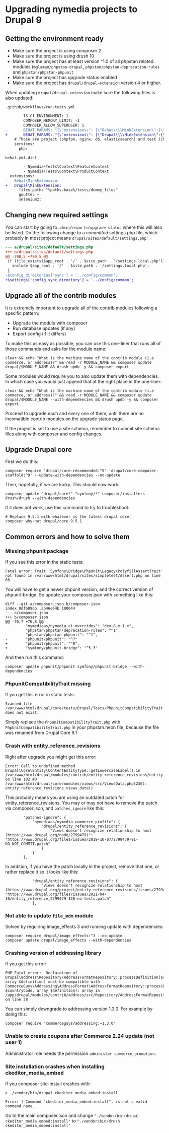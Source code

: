 # Upgrading nymedia projects to Drupal 9

## Getting the environment ready

- Make sure the project is using composer 2
- Make sure the project is using drush 10
- Make sure the project has at least version ^1.0 of all phpstan related modules (`mglaman/phpstan-drupal`, `phpstan/phpstan-deprecation-rules` and `phpstan/phpstan-phpunit`
- Make sure the project has upgrade status enabled
- Make sure the project has `drupal/drupal-extension` version 4 or higher.

When updating `drupal/drupal-extension` make sure the following files is also updated:

`.github/workflows/run-tests.yml`
```diff
        IS_CI_ENVIRONMENT: 1
        COMPOSER_MEMORY_LIMIT: -1
        COMPOSER_ALLOW_SUPERUSER: 1
-       BEHAT_PARAMS: "{\"extensions\": {\"Behat\\\\MinkExtension\":{\"base_url\": \"http://web\"}, \"Drupal\\\\DrupalExtension\": {\"drupal\": {\"drupal_root\": \"/var/www/html/drupal\"}}}}"
+       BEHAT_PARAMS: "{\"extensions\": {\"Drupal\\\\MinkExtension\":{\"base_url\": \"http://web\"}, \"Drupal\\\\DrupalExtension\": {\"drupal\": {\"drupal_root\": \"/var/www/html/drupal\"}}}}"
    # Those are project (phpfpm, nginx, db, elasticsearch) and test (chromedriver) dependencies.
    services:
      php:
```
`behat.yml.dist`

```diff
        - Nymedia\Tests\Context\FeatureContext
        - Nymedia\Tests\Context\ProductContext
  extensions:
-   Behat\MinkExtension:
+   Drupal\MinkExtension:
      files_path: "%paths.base%/tests/dummy_files"
      goutte: ~
      selenium2:
```


## Changing new required settings

You can start by going to `admin/reports/upgrade-status` where this will also be listed. Do the following change to a _committed_ settings.php file, which probably in most project means `drupal/sites/default/settings.php`:

```diff
--- a/drupal/sites/default/settings.php
+++ b/drupal/sites/default/settings.php
@@ -790,5 +790,5 @@
 if (file_exists($app_root . '/' . $site_path . '/settings.local.php')) {
   include $app_root . '/' . $site_path . '/settings.local.php';
 }
-$config_directories['sync'] = '../config/common';
+$settings['config_sync_directory'] = '../config/common';
```

## Upgrade all of the contrib modules

It is extremely important to upgrade all of the contrib modules following a specific pattern:

- Upgrade the module with composer
- Run database updates (if any)
- Export config (if it differs)

To make this as easy as possible, you can use this one-liner that runs all of those commands and asks for the module name:

``` 
clear && echo "What is the machine name of the contrib module (i.e commerce, or address)?" && read -r MODULE_NAME && composer update drupal/$MODULE_NAME && drush updb -y && composer export
``` 

Some modules would require you to also update them with dependencies. In which case you would just append that at the right place in the one-liner:

```
clear && echo "What is the machine name of the contrib module (i.e commerce, or address)?" && read -r MODULE_NAME && composer update drupal/$MODULE_NAME --with-dependencies && drush updb -y && composer export
``` 

Proceed to upgrade each and every one of them, until there are no incomatible contrib modules on the upgrade status page.

If the project is set to use a site schema, remember to commit site schema files along with composer and config changes.

## Upgrade Drupal core

First we do this:

```
composer require 'drupal/core-recommended:^9' 'drupal/core-composer-scaffold:^9' --update-with-dependencies --no-update
``` 

Then, hopefully, if we are lucky. This should now work:

```
composer update "drupal/core*" "symfony/*" composer/installers drush/drush --with-dependencies
```

If it does not work, use this command to try to troubleshoot:

```
# Replace 9.5.1 with whatever is the latest drupal core.
composer why-not drupal/core 9.5.1
```

## Common errors and how to solve them

### Missing phpunit package

If you see this error in the static tests:

``` 
Fatal error: Trait 'Symfony\Bridge\PhpUnit\Legacy\PolyfillAssertTrait' not found in /var/www/html/drupal/sites/simpletest/Assert.php on line 68
``` 

You will have to get a newer phpunit version, and the correct version of phpunit-bridge. So update your composer.json with something like this:

```
diff --git a/composer.json b/composer.json
index 0dfb896b..ab46e64b 100644
--- a/composer.json
+++ b/composer.json
@@ -76,7 +76,8 @@
         "nymediaas/nymedia_ci_overrides": "dev-8.x-1.x",
         "phpstan/phpstan-deprecation-rules": "^1",
         "phpstan/phpstan-phpunit": "^1",
-        "phpunit/phpunit": "^7"
+        "phpunit/phpunit": "^8",
+        "symfony/phpunit-bridge": "^5.3"
``` 

And then run this command:

``` 
composer update phpunit/phpunit symfony/phpunit-bridge --with-dependencies
```

### PhpunitCompatibilityTrait missing

If you get this error in static tests:

```
Scanned file /var/www/html/drupal/core/tests/Drupal/Tests/PhpunitCompatibilityTrait.php does not exist.
```

Simply replace the `PhpunitCompatibilityTrait.php` with `PhpUnitCompatibilityTrait.php` in your phpstan.neon file, because the file was renamed from Drupal Core 9.1

### Crash with entity_reference_revisions

Right after upgrade you might get this error:

``` 
Error: Call to undefined method Drupal\Core\Entity\ContentEntityType::getLowercaseLabel() in /var/www/html/drupal/modules/contrib/entity_reference_revisions/entity_reference_revisions.views.inc on line 102 #0 /var/www/html/drupal/core/modules/views/src/ViewsData.php(236): entity_reference_revisions_views_data()
``` 

This probably means you are using an outdated patch for entity_reference_revisions. You may or may not have to remove the patch via composer.json, and `patches_ignore` like this:

```
        "patches-ignore": {
            "nymediaas/nymedia_commerce_profile": {
                "drupal/entity_reference_revisions": {
                    "Views doesn't recognize relationship to host (https://www.drupal.org/node/2799479)": "https://www.drupal.org/files/issues/2019-10-07/2799479-91-DO_NOT_COMMIT.patch"
                }
            }
        },
```

In addition, if you have the patch locally in the project, remove that one, or rather replace it so it looks like this:

``` 
            "drupal/entity_reference_revisions": {
                "Views doesn't recognize relationship to host (https://www.drupal.org/project/entity_reference_revisions/issues/2799479)": "https://www.drupal.org/files/issues/2021-04-16/entity_reference_2799479-158-no-tests.patch"
            },
```

### Not able to update `file_mdm` module

Solved by requiring image_effects 3 and running update with dependencies:

```
composer require drupal/image_effects:^3 --no-update
composer update drupal/image_effects --with-dependencies
``` 

### Crashing version of addressing library

If you get this error:

``` 
PHP Fatal error:  Declaration of Drupal\address\Repository\AddressFormatRepository::processDefinition($countryCode, array $definition) must be compatible with CommerceGuys\Addressing\AddressFormat\AddressFormatRepository::processDefinition(string $countryCode, array $definition): array in /app/drupal/modules/contrib/address/src/Repository/AddressFormatRepository.php on line 38
``` 

You can simply downgrade to addressing version 1.3.0. For example by doing this:

```  
composer require "commerceguys/addressing:~1.3.0"
```

### Unable to create coupons after Commerce 2.24 update (not user 1)

Administrator role needs the permission ```administer commerce_promotion```.

### Site installation crashes when installing ckeditor_media_embed
If you composer site-install crashes with:
```
> ./vendor/bin/drupal ckeditor_media_embed:install

Error: ] Command "ckeditor_media_embed:install", is not a valid command name.   
```

Go to the main composer.json and change
`"./vendor/bin/drupal ckeditor_media_embed:install"` to `"./vendor/bin/drush ckeditor_media_embed:install"`

